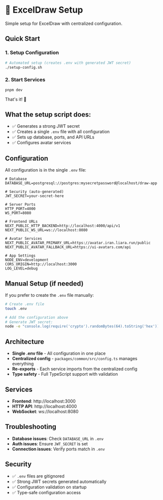 # 🚀 ExcelDraw Setup

Simple setup for ExcelDraw with centralized configuration.

## Quick Start

### 1. Setup Configuration
```bash
# Automated setup (creates .env with generated JWT secret)
./setup-config.sh
```

### 2. Start Services
```bash
pnpm dev
```

That's it! 🎉

## What the setup script does:

- ✅ Generates a strong JWT secret
- ✅ Creates a single `.env` file with all configuration
- ✅ Sets up database, ports, and API URLs
- ✅ Configures avatar services

## Configuration

All configuration is in the single `.env` file:

```env
# Database
DATABASE_URL=postgresql://postgres:mysecretpassword@localhost/draw-app

# Security (auto-generated)
JWT_SECRET=your-secret-here

# Server Ports
HTTP_PORT=4000
WS_PORT=8080

# Frontend URLs
NEXT_PUBLIC_HTTP_BACKEND=http://localhost:4000/api/v1
NEXT_PUBLIC_WS_URL=ws://localhost:8080

# Avatar Services
NEXT_PUBLIC_AVATAR_PRIMARY_URL=https://avatar.iran.liara.run/public
NEXT_PUBLIC_AVATAR_FALLBACK_URL=https://ui-avatars.com/api

# App Settings
NODE_ENV=development
CORS_ORIGIN=http://localhost:3000
LOG_LEVEL=debug
```

## Manual Setup (if needed)

If you prefer to create the `.env` file manually:

```bash
# Create .env file
touch .env

# Add the configuration above
# Generate JWT secret:
node -e "console.log(require('crypto').randomBytes(64).toString('hex'))"
```

## Architecture

- **Single .env file** - All configuration in one place
- **Centralized config** - `packages/common/src/config.ts` manages everything
- **Re-exports** - Each service imports from the centralized config
- **Type safety** - Full TypeScript support with validation

## Services

- **Frontend**: http://localhost:3000
- **HTTP API**: http://localhost:4000
- **WebSocket**: ws://localhost:8080

## Troubleshooting

- **Database issues**: Check `DATABASE_URL` in `.env`
- **Auth issues**: Ensure `JWT_SECRET` is set
- **Connection issues**: Verify ports match in `.env`

## Security

- ✅ `.env` files are gitignored
- ✅ Strong JWT secrets generated automatically
- ✅ Configuration validation on startup
- ✅ Type-safe configuration access
